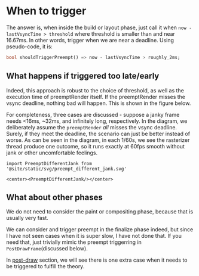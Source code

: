 # When to trigger

The answer is, when inside the build or layout phase, just call it when `now - lastVsyncTime > threshold` where threshold is smaller than and near 16.67ms. In other words, trigger when we are near a deadline. Using pseudo-code, it is:

```dart
bool shouldTriggerPreempt() => now - lastVsyncTime > roughly_2ms;
```

## What happens if triggered too late/early

Indeed, this approach is robust to the choice of threshold, as well as the execution time of preemptRender itself. If the preemptRender misses the vsync deadline, nothing bad will happen. This is shown in the figure below.

For completeness, three cases are discussed - suppose a janky frame needs <16ms, ~32ms, and infinitely long, respectively. In the diagram, we deliberately assume the `preemptRender` *all* misses the vsync deadline. Surely, if they meet the deadline, the scenario can just be better instead of worse. As can be seen in the diagram, in each 1/60s, we see the rasterizer thread produce one outcome, so it runs exactly at 60fps smooth without jank or other uncomfortable feelings.

```mdx-code-block
import PreemptDifferentJank from '@site/static/svg/preempt_different_jank.svg'

<center><PreemptDifferentJank/></center>
```

## What about other phases

We do not need to consider the paint or compositing phase, because that is usually very fast.

We can consider and trigger preempt in the finalize phase indeed, but since I have not seen cases when it is super slow, I have not done that. If you need that, just trivially mimic the preempt triggerring in `PostDrawFrame`(discussed below).

In [post-draw](post-draw) section, we will see there is one extra case when it needs to be triggered to fulfill the theory.